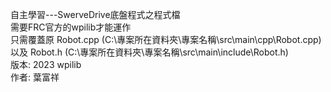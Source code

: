 自主學習---SwerveDrive底盤程式之程式檔 <br>
需要FRC官方的wpilib才能運作 <br>
只需覆蓋原 Robot.cpp (C:\專案所在資料夾\專案名稱\src\main\cpp\Robot.cpp) <br>
以及 Robot.h (C:\專案所在資料夾\專案名稱\src\main\include\Robot.h) <br>
版本: 2023 wpilib <br>
作者: 葉富祥
